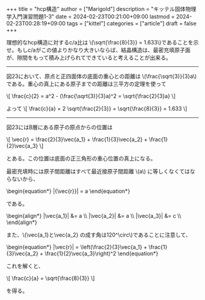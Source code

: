 +++
title = "hcp構造"
author = ["Marigold"]
description = "キッテル固体物理学入門演習問題1-3"
date = 2024-02-23T00:21:00+09:00
lastmod = 2024-02-23T00:28:19+09:00
tags = ["kittel"]
categories = ["article"]
draft = false
+++

理想的なhcp構造に対するc/a比は \\(\sqrt{\frac{8}{3}} = 1.633\\)であることを示せ。もしc/aがこの値よりかなり大きいならば、結晶構造は、最密充填原子面が、隙間をもって積み上げられてできていると考えることが出来る。

<!--more-->

---

図23において、原点と正四面体の底面の重心との距離は
\\(\frac{\sqrt{3}}{3}a\\)である。重心の真上にある原子までの距離は三平方の定理を使って

\\[
\frac{c}{2} = a^2 - (\frac{\sqrt{3}}{3}a)^2 = \sqrt{\frac{2}{3}a}
\\]

よって
\\[
\frac{c}{a} = 2 \sqrt{\frac{2}{3}} = \sqrt{\frac{8}{3}} = 1.633
\\]

---

図23にはB層にある原子の原点からの位置は

\\[
\vec{r} = \frac{2}{3}\vec{a\_1} + \frac{1}{3}\vec{a\_2} + \frac{1}{2}\vec{a\_3}
\\]

とある。この位置は底面の正三角形の重心位置の真上になる。

最密充填時には原子間距離はすべて最近接原子間距離 \\(a\\) に等しくなくてはならないから、

\begin{equation\*}
|{\vec{r}}| = a
\end{equation\*}

である。

\begin{align\*}
|\vec{a\_1}| &= a \\\\
|\vec{a\_2}| &= a \\\\
|\vec{a\_3}| &= c \\\\
\end{align\*}

また、\\(\vec{a\_1}と\vec{a\_2} の成す角は120^\circ\\)であることに注意して、

\begin{equation\*}
|\vec{r}| = \left(\frac{2}{3}\vec{a\_1} + \frac{1}{3}\vec{a\_2} + \frac{1}{2}\vec{a\_3}\right)^2
\end{equation\*}

これを解くと、

\\[
\frac{c}{a} = \sqrt{\frac{8}{3}}
\\]

を得る。

